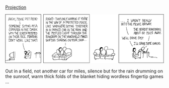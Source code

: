 [Projection](https://xkcd.com/283)

![Projection](./random_comic.png)

Out in a field, not another car for miles, silence but for the rain drumming on the sunroof, warm thick folds of the blanket hiding wordless fingertip games ...


